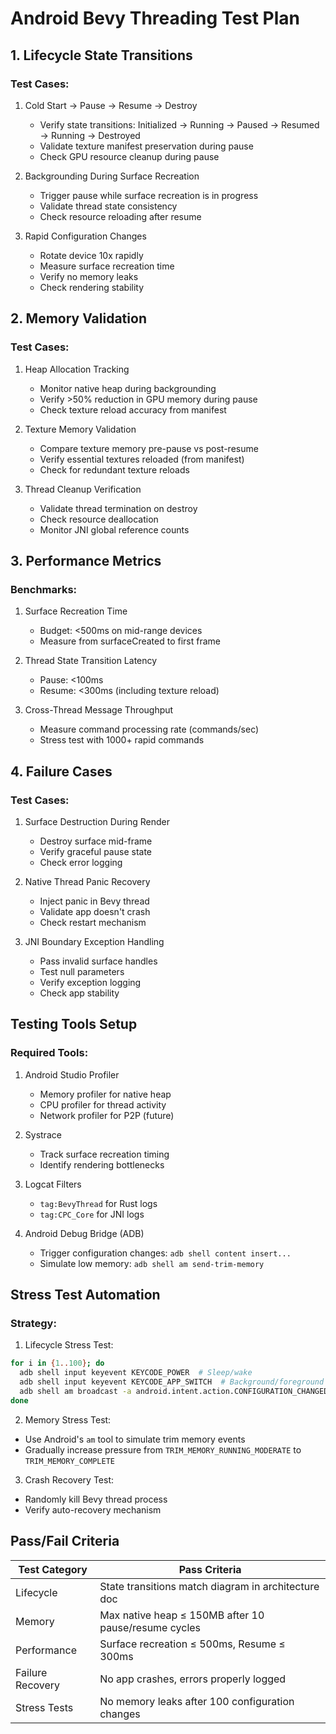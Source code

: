 # Android Bevy Threading Test Plan

## 1. Lifecycle State Transitions

### Test Cases:
1. Cold Start → Pause → Resume → Destroy
   - Verify state transitions: Initialized → Running → Paused → Resumed → Running → Destroyed
   - Validate texture manifest preservation during pause
   - Check GPU resource cleanup during pause

2. Backgrounding During Surface Recreation
   - Trigger pause while surface recreation is in progress
   - Validate thread state consistency
   - Check resource reloading after resume

3. Rapid Configuration Changes
   - Rotate device 10x rapidly
   - Measure surface recreation time
   - Verify no memory leaks
   - Check rendering stability

## 2. Memory Validation

### Test Cases:
1. Heap Allocation Tracking
   - Monitor native heap during backgrounding
   - Verify >50% reduction in GPU memory during pause
   - Check texture reload accuracy from manifest

2. Texture Memory Validation
   - Compare texture memory pre-pause vs post-resume
   - Verify essential textures reloaded (from manifest)
   - Check for redundant texture reloads

3. Thread Cleanup Verification
   - Validate thread termination on destroy
   - Check resource deallocation
   - Monitor JNI global reference counts

## 3. Performance Metrics

### Benchmarks:
1. Surface Recreation Time
   - Budget: <500ms on mid-range devices
   - Measure from surfaceCreated to first frame

2. Thread State Transition Latency
   - Pause: <100ms
   - Resume: <300ms (including texture reload)

3. Cross-Thread Message Throughput
   - Measure command processing rate (commands/sec)
   - Stress test with 1000+ rapid commands

## 4. Failure Cases

### Test Cases:
1. Surface Destruction During Render
   - Destroy surface mid-frame
   - Verify graceful pause state
   - Check error logging

2. Native Thread Panic Recovery
   - Inject panic in Bevy thread
   - Validate app doesn't crash
   - Check restart mechanism

3. JNI Boundary Exception Handling
   - Pass invalid surface handles
   - Test null parameters
   - Verify exception logging
   - Check app stability

## Testing Tools Setup

### Required Tools:
1. Android Studio Profiler
   - Memory profiler for native heap
   - CPU profiler for thread activity
   - Network profiler for P2P (future)

2. Systrace
   - Track surface recreation timing
   - Identify rendering bottlenecks

3. Logcat Filters
   - `tag:BevyThread` for Rust logs
   - `tag:CPC_Core` for JNI logs

4. Android Debug Bridge (ADB)
   - Trigger configuration changes: `adb shell content insert...`
   - Simulate low memory: `adb shell am send-trim-memory`

## Stress Test Automation

### Strategy:
1. Lifecycle Stress Test:
```bash
for i in {1..100}; do
  adb shell input keyevent KEYCODE_POWER  # Sleep/wake
  adb shell input keyevent KEYCODE_APP_SWITCH  # Background/foreground
  adb shell am broadcast -a android.intent.action.CONFIGURATION_CHANGED
done
```

2. Memory Stress Test:
- Use Android's `am` tool to simulate trim memory events
- Gradually increase pressure from `TRIM_MEMORY_RUNNING_MODERATE` to `TRIM_MEMORY_COMPLETE`

3. Crash Recovery Test:
- Randomly kill Bevy thread process
- Verify auto-recovery mechanism

## Pass/Fail Criteria

| Test Category       | Pass Criteria                                  |
|---------------------|-----------------------------------------------|
| Lifecycle           | State transitions match diagram in architecture doc |
| Memory              | Max native heap ≤ 150MB after 10 pause/resume cycles |
| Performance         | Surface recreation ≤ 500ms, Resume ≤ 300ms    |
| Failure Recovery    | No app crashes, errors properly logged        |
| Stress Tests        | No memory leaks after 100 configuration changes |